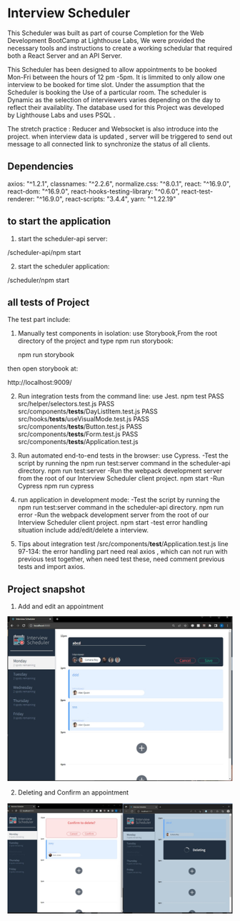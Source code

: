 # Interview Scheduler
This Scheduler was built as part of course Completion for the Web Development BootCamp at Lighthouse Labs, We were provided the necessary tools and instructions to create a working schedular that required both a React Server and an API Server.

This Scheduler has been designed to allow appointments to be booked Mon-Fri between the hours of 12 pm -5pm. It is limmited to only allow one interview to be booked for time slot. Under the assumption that the Scheduler is booking the Use of a particular room. The scheduler is Dynamic as the selection of interviewers varies depending on the day to reflect their availablity. The database used for this Project was developed by Lighthouse Labs and uses PSQL .

The stretch practice : Reducer and Websocket is also introduce into the project. when interview data is updated , server will be triggered to send out message to all connected link to synchronize the status of all clients. 

## Dependencies 
   axios: "^1.2.1",
   classnames: "^2.2.6",
   normalize.css: "^8.0.1",
   react: "^16.9.0",
   react-dom: "^16.9.0",
   react-hooks-testing-library: "^0.6.0",
   react-test-renderer: "^16.9.0",
   react-scripts: "3.4.4",
   yarn: "^1.22.19"
 

## to start the application 

1. start the scheduler-api server:

/scheduler-api/npm start

2. start the scheduler application:

/scheduler/npm start

## all tests of Project 

The test part include: 
1. Manually test components in isolation: use Storybook,From the root directory of the project and type npm run storybook:

   npm run storybook

then open storybook at:
   
   http://localhost:9009/


2. Run integration tests from the command line: use Jest.
   npm test
    PASS  src/helper/selectors.test.js
    PASS  src/components/__tests__/DayListItem.test.js
    PASS  src/hooks/__tests__/useVisualMode.test.js
    PASS  src/components/__tests__/Button.test.js
    PASS  src/components/__tests__/Form.test.js
    PASS  src/components/__tests__/Application.test.js

3. Run automated end-to-end tests in the browser: use Cypress.
   -Test the script by running the npm run test:server command in the scheduler-api directory.
    npm run test:server
   -Run the webpack development server from the root of our Interview Scheduler client project.
    npm start
   -Run Cypress 
    npm run cypress

4. run  application in development mode: 
   -Test the script by running the npm run test:server command in the scheduler-api directory.
    npm run error
   -Run the webpack development server from the root of our Interview Scheduler client project.
    npm start
   -test error handling situation include add/edit/delete a interview.
  
5. Tips about integration test 
   /src/components/__test__/Application.test.js
      line 97-134: the error handling part need real axios , which can not run with previous test together, when need test these, need comment previous tests and import axios. 

## Project snapshot
1. Add and edit an appointment

!["Add and edit a appointment"](/doc/add_edit_appointment.jpg)

2. Deleting and Confirm an appointment

!["Deleting and Confirm"](/doc/delete_confirm.jpg)


